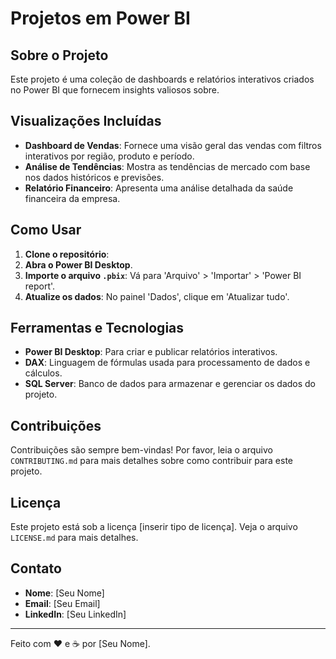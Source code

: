 # Projetos em Power BI

## Sobre o Projeto
Este projeto é uma coleção de dashboards e relatórios interativos criados no Power BI que fornecem insights valiosos sobre.

## Visualizações Incluídas
- **Dashboard de Vendas**: Fornece uma visão geral das vendas com filtros interativos por região, produto e período.
- **Análise de Tendências**: Mostra as tendências de mercado com base nos dados históricos e previsões.
- **Relatório Financeiro**: Apresenta uma análise detalhada da saúde financeira da empresa.

## Como Usar
1. **Clone o repositório**:
2. **Abra o Power BI Desktop**.
3. **Importe o arquivo `.pbix`**: Vá para 'Arquivo' > 'Importar' > 'Power BI report'.
4. **Atualize os dados**: No painel 'Dados', clique em 'Atualizar tudo'.

## Ferramentas e Tecnologias
- **Power BI Desktop**: Para criar e publicar relatórios interativos.
- **DAX**: Linguagem de fórmulas usada para processamento de dados e cálculos.
- **SQL Server**: Banco de dados para armazenar e gerenciar os dados do projeto.

## Contribuições
Contribuições são sempre bem-vindas! Por favor, leia o arquivo `CONTRIBUTING.md` para mais detalhes sobre como contribuir para este projeto.

## Licença
Este projeto está sob a licença [inserir tipo de licença]. Veja o arquivo `LICENSE.md` para mais detalhes.

## Contato
- **Nome**: [Seu Nome]
- **Email**: [Seu Email]
- **LinkedIn**: [Seu LinkedIn]

---

Feito com ❤️ e ☕ por [Seu Nome].

